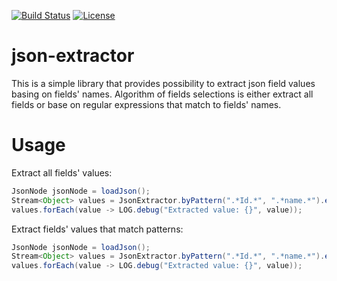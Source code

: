 [![Build Status](https://travis-ci.org/mareksoluch/json-extractor.svg?branch=master)](https://travis-ci.org/mareksoluch/json-extractor)
[![License](https://img.shields.io/badge/License-Apache%202.0-blue.svg)](https://opensource.org/licenses/Apache-2.0)

# json-extractor
This is a simple library that provides possibility to extract json field values basing on fields' names.
Algorithm of fields selections is either extract all fields or base on regular expressions that match to fields' names.

# Usage
Extract all fields' values:
```java
JsonNode jsonNode = loadJson();
Stream<Object> values = JsonExtractor.byPattern(".*Id.*", ".*name.*").extract(jsonNode);
values.forEach(value -> LOG.debug("Extracted value: {}", value));
```

Extract fields' values that match patterns:
```java
JsonNode jsonNode = loadJson();
Stream<Object> values = JsonExtractor.byPattern(".*Id.*", ".*name.*").extract(jsonNode);
values.forEach(value -> LOG.debug("Extracted value: {}", value));
```
